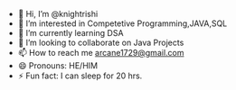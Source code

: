 - 👋 Hi, I’m @knightrishi
- 👀 I’m interested in Competetive Programming,JAVA,SQL
- 🌱 I’m currently learning DSA 
- 💞️ I’m looking to collaborate on Java Projects
- 📫 How to reach me arcane1729@gmail.com
- 😄 Pronouns: HE/HIM
- ⚡ Fun fact: I can sleep for 20 hrs.

<!---
knightrishi/knightrishi is a ✨ special ✨ repository because its `README.md` (this file) appears on your GitHub profile.
You can click the Preview link to take a look at your changes.
--->
